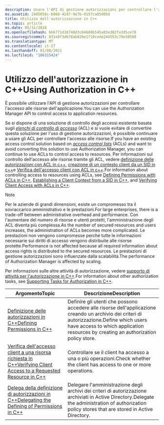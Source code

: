 ```yaml
---
description: Usare l'API di gestione autorizzazioni per controllare l'accesso alle risorse dell'applicazione.
ms.assetid: 2485056c-b860-4247-9e7b-0157ca85d05d
title: Utilizzo dell'autorizzazione in C++
ms.topic: article
ms.date: 05/31/2018
ms.openlocfilehash: 6b6771d16748d3c04680b545a83e382fa3d5ce78
ms.sourcegitcommit: 831e8f3db78ab820e1710cede244553c70e50500
ms.translationtype: MT
ms.contentlocale: it-IT
ms.lasthandoff: 01/08/2021
ms.locfileid: "106315424"
---
```

# <a name="using-authorization-in-c"></a><span data-ttu-id="c1afb-103">Utilizzo dell'autorizzazione in C++</span><span class="sxs-lookup"><span data-stu-id="c1afb-103">Using Authorization in C++</span></span>

<span data-ttu-id="c1afb-104">È possibile utilizzare l'API di gestione autorizzazioni per controllare l'accesso alle risorse dell'applicazione.</span><span class="sxs-lookup"><span data-stu-id="c1afb-104">You can use the Authorization Manager API to control access to application resources.</span></span>

<span data-ttu-id="c1afb-105">Se si dispone di una soluzione di controllo degli accessi esistente basata sugli [*elenchi di controllo di accesso*](/windows/desktop/SecGloss/a-gly) (ACL) e si vuole evitare di convertire questa soluzione per l'uso di gestione autorizzazioni, è possibile continuare a usare gli ACL per controllare l'accesso alle risorse.</span><span class="sxs-lookup"><span data-stu-id="c1afb-105">If you have an existing access control solution based on [*access control lists*](/windows/desktop/SecGloss/a-gly) (ACLs) and want to avoid converting this solution to use Authorization Manager, you can continue to use ACLs to control access to resources.</span></span> <span data-ttu-id="c1afb-106">Per informazioni sul controllo dell'accesso alle risorse tramite gli ACL, vedere [definizione delle autorizzazioni con ACL in c++](defining-permissions-with-acls-in-c--.md), [creazione di un contesto client da un SID in c++](establishing-a-client-context-from-a-sid-in-c--.md)e [Verifica dell'accesso client con ACL in c++](verifying-client-access-with-acls-in-c--.md).</span><span class="sxs-lookup"><span data-stu-id="c1afb-106">For information about controlling access to resources using ACLs, see [Defining Permissions with ACLs in C++](defining-permissions-with-acls-in-c--.md), [Establishing a Client Context from a SID in C++](establishing-a-client-context-from-a-sid-in-c--.md), and [Verifying Client Access with ACLs in C++](verifying-client-access-with-acls-in-c--.md).</span></span>

> [!Note]  
> <span data-ttu-id="c1afb-107">Per le aziende di grandi dimensioni, esiste un compromesso tra il sovraccarico amministrativo e le prestazioni.</span><span class="sxs-lookup"><span data-stu-id="c1afb-107">For large enterprises, there is a trade-off between administrative overhead and performance.</span></span> <span data-ttu-id="c1afb-108">Con l'aumentare del numero di risorse e utenti protetti, l'amministrazione degli ACL diventa più complessa.</span><span class="sxs-lookup"><span data-stu-id="c1afb-108">As the number of secured resources and users increases, the administration of ACLs becomes more complicated.</span></span> <span data-ttu-id="c1afb-109">Le prestazioni non vengono compromesse perché tutte le informazioni necessarie sui diritti di accesso vengono distribuite alle risorse protette.</span><span class="sxs-lookup"><span data-stu-id="c1afb-109">Performance is not affected because all required information about access rights is distributed to the secured resources.</span></span> <span data-ttu-id="c1afb-110">Le prestazioni di gestione autorizzazioni sono influenzate dalla scalabilità.</span><span class="sxs-lookup"><span data-stu-id="c1afb-110">The performance of Authorization Manager is affected by scaling.</span></span>

 

<span data-ttu-id="c1afb-111">Per informazioni sulle altre attività di autorizzazione, vedere [supporto di attività per l'autorizzazione in C++](supporting-tasks-for-authorization-in-c--.md).</span><span class="sxs-lookup"><span data-stu-id="c1afb-111">For information about other authorization tasks, see [Supporting Tasks for Authorization in C++](supporting-tasks-for-authorization-in-c--.md).</span></span>



| <span data-ttu-id="c1afb-112">Argomento</span><span class="sxs-lookup"><span data-stu-id="c1afb-112">Topic</span></span>                                                                                                                | <span data-ttu-id="c1afb-113">Descrizione</span><span class="sxs-lookup"><span data-stu-id="c1afb-113">Description</span></span>                                                                                              |
|----------------------------------------------------------------------------------------------------------------------|----------------------------------------------------------------------------------------------------------|
| [<span data-ttu-id="c1afb-114">Definizione delle autorizzazioni in C++</span><span class="sxs-lookup"><span data-stu-id="c1afb-114">Defining Permissions in C++</span></span>](defining-permissions-in-c--.md)                                                       | <span data-ttu-id="c1afb-115">Definire gli utenti che possono accedere alle risorse dell'applicazione creando un archivio dei criteri di autorizzazione.</span><span class="sxs-lookup"><span data-stu-id="c1afb-115">Define which users have access to which application resources by creating an authorization policy store.</span></span> |
| [<span data-ttu-id="c1afb-116">Verifica dell'accesso client a una risorsa richiesta in C++</span><span class="sxs-lookup"><span data-stu-id="c1afb-116">Verifying Client Access to a Requested Resource in C++</span></span>](verifying-client-access-to-a-requested-resource-in-c--.md) | <span data-ttu-id="c1afb-117">Controllare se il client ha accesso a una o più operazioni.</span><span class="sxs-lookup"><span data-stu-id="c1afb-117">Check whether the client has access to one or more operations.</span></span>                                           |
| [<span data-ttu-id="c1afb-118">Delega della definizione di autorizzazioni in C++</span><span class="sxs-lookup"><span data-stu-id="c1afb-118">Delegating the Defining of Permissions in C++</span></span>](delegating-the-defining-of-permissions-in-c--.md)                   | <span data-ttu-id="c1afb-119">Delegare l'amministrazione degli archivi dei criteri di autorizzazione archiviati in Active Directory.</span><span class="sxs-lookup"><span data-stu-id="c1afb-119">Delegate the administration of authorization policy stores that are stored in Active Directory.</span></span>          |



 

 

 
